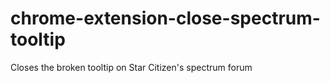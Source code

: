 # chrome-extension-close-spectrum-tooltip
 Closes the broken tooltip on Star Citizen's spectrum forum
